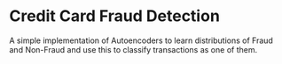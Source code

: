 # Credit Card Fraud Detection

A simple implementation of Autoencoders to learn distributions of Fraud and Non-Fraud and use this to classify transactions as one of them.
